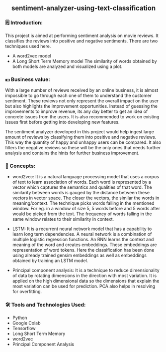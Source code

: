 <h2 align="center">sentiment-analyzer-using-text-classification</h2>


### 🗒️ Introduction:
This project is aimed at performing sentiment analysis on movie reviews. It classifies the reviews into positive and negative sentiments. There are two techniques used here.
- A word2vec model
- A Long Short Term Memory model
The similarity of words obtained by both models are analyzed and visualized using a plot.

### 💵 Business value:
With a large number of reviews received by an online business, it is almost impossible to go through each one of them to understand the customer sentiment. These reviews not only represent the overall impact on the user but also highlights the improvement opportunities. Instead of guessing the improvements to improve revenue, its any day better to get an idea of concrete issues from the users. It is also recommended to work on existing issues first before getting into developing new features.

The sentiment analyzer developed in this project would help ingest large amount of reviews by classifying them into positive and negative reviews. This way the quantity of happy and unhappy users can be compared. It also filters the negative reviews so these will be the only ones that needs further analysis and contains the hints for further business improvement.

### 🤔 Concepts:
- word2vec: It is a natural language processing model that uses a corpus of text to learn association of words. Each word is represented by a vector which captures the semantics and qualities of that word. The similarity between words is gauged by the distance between these vectors in vector space. The closer the vectors, the similar the words in meaning/context.
The technique picks words falling in the mentioned window. For eg. in a window of size 5, 5 words before and 5 words after would be picked from the text. The frequency of words falling in the same window relates to their similarity in context.

- LSTM: It is a recurrent neural network model that has a capability to learn long term dependencies. A neural network is a combination of multiple logistic regression functions. An RNN learns the context and meaning of the word and creates embeddings. These embeddings are representation of word tokens.
Here the classification has been done using already trained gensim embeddings as well as embeddings obtained by training an LSTM model.

- Principal component analysis: It is a technique to reduce dimensionality of data by rotating dimensions in the direction with most variation. It is applied on the high dimensional data so the dimensions that explain the most variation can be used for prediction. PCA also helps in resolving for overfitting.

### 🛠️ Tools and Technologies Used: 
- Python
- Google Colab
- Tensorflow
- Long Short Term Memory
- word2vec
- Principal Component Analysis



